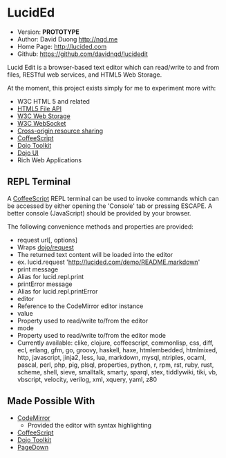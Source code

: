 LucidEd
=======

* Version: **PROTOTYPE**
* Author: David Duong <http://nqd.me>
* Home Page: <http://lucided.com>
* Github: <https://github.com/davidnqd/lucidedit>

Lucid Edit is a browser-based text editor which can read/write to and from files, RESTful
web services, and HTML5 Web Storage.

At the moment, this project exists simply for me to experiment more with:

* W3C HTML 5 and related
 * [HTML5 File API](http://en.wikipedia.org/wiki/HTML5_File_API)
 * [W3C Web Storage](http://en.wikipedia.org/wiki/Web_storage)
 * [W3C WebSocket](http://en.wikipedia.org/wiki/WebSocket)
* [Cross-origin resource sharing](http://en.wikipedia.org/wiki/Cross-origin_resource_sharing)
* [CoffeeScript](http://coffeescript.org)
* [Dojo Toolkit](http://dojotoolkit.org/)
 * [Dojo UI](http://dojotoolkit.org/widgets/)
* Rich Web Applications

REPL Terminal
-------------

A [CoffeeScript](http://coffeescript.org/) REPL terminal can be used to invoke commands
which can be accessed by either opening the 'Console' tab or pressing ESCAPE. A
better console (JavaScript) should be provided by your browser.

The following convenience methods and properties are provided:

* request url[, options]
 * Wraps [dojo/request](http://dojotoolkit.org/reference-guide/1.8/dojo/request.html)
 * The returned text content will be loaded into the editor
 * ex. lucid.request 'http://lucided.com/demo/README.markdown'
* print message
 * Alias for lucid.repl.print
* printError message
 * Alias for lucid.repl.printError
* editor
 * Reference to the CodeMirror editor instance
* value
 * Property used to read/write to/from the editor
* mode
 * Property used to read/write to/from the editor mode
 * Currently available:
clike, clojure, coffeescript, commonlisp, css, diff, ecl, erlang,
gfm, go, groovy, haskell, haxe, htmlembedded, htmlmixed, http, javascript, jinja2, less,
lua, markdown, mysql, ntriples, ocaml, pascal, perl, php, pig, plsql, properties, python,
r, rpm, rst, ruby, rust, scheme, shell, sieve, smalltalk, smarty, sparql, stex,
tiddlywiki, tiki, vb, vbscript, velocity, verilog, xml, xquery, yaml, z80

Made Possible With
------------------

* [CodeMirror](http://codemirror.net/)
  * Provided the editor with syntax highlighting
* [CoffeeScript](http://coffeescript.org/)
* [Dojo Toolkit](http://dojotoolkit.org/)
* [PageDown](http://code.google.com/p/pagedown/)



